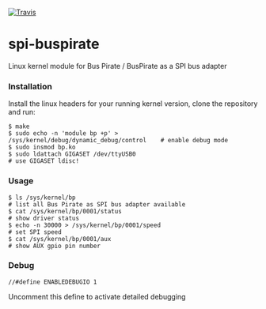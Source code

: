 [![Travis](https://travis-ci.org/niicoooo/spi-buspirate.svg?branch=master)]()

# spi-buspirate

Linux kernel module for Bus Pirate / BusPirate as a SPI bus adapter

### Installation
Install the linux headers for your running kernel version, clone the repository and run:

```
$ make
$ sudo echo -n 'module bp +p' > /sys/kernel/debug/dynamic_debug/control    # enable debug mode
$ sudo insmod bp.ko
$ sudo ldattach GIGASET /dev/ttyUSB0                                       # use GIGASET ldisc!
```


### Usage

```
$ ls /sys/kernel/bp                                                        # list all Bus Pirate as SPI bus adapter available
$ cat /sys/kernel/bp/0001/status                                           # show driver status
$ echo -n 30000 > /sys/kernel/bp/0001/speed                                # set SPI speed
$ cat /sys/kernel/bp/0001/aux                                              # show AUX gpio pin number
```


### Debug

```
//#define ENABLEDEBUGIO 1
```

Uncomment this define to activate detailed debugging
